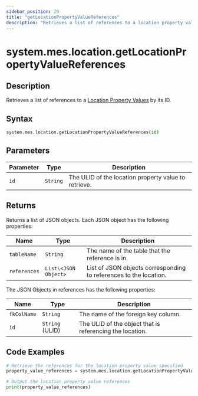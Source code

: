 ```yaml
---
sidebar_position: 29
title: "getLocationPropertyValueReferences"
description: "Retrieves a list of references to a location property value with the given ID."
---
```


# system.mes.location.getLocationPropertyValueReferences

## Description

Retrieves a list of references to a [Location Property Values](../../data-model/location-model/location-property-value) by its ID.

## Syntax
```python
system.mes.location.getLocationPropertyValueReferences(id)
```

## Parameters

| Parameter  | Type     | Description                                          |
|------------|----------|------------------------------------------------------|
| `id`       | `String` | The ULID of the location property value to retrieve. |

## Returns

Returns a list of JSON objects. Each JSON object has the following properties:

| Name         | Type                 | Description                                                        |
|--------------|----------------------|--------------------------------------------------------------------|
| `tableName`  | `String`             | The name of the table that the reference is in.                    |
| `references` | `List\<JSON Object>` | List of JSON objects corresponding to references to the location.  |

The JSON Objects in references has the following properties:

| Name        | Type            | Description                                              |
|-------------|-----------------|----------------------------------------------------------|
| `fkColName` | `String`        | The name of the foreign key column.                      |
| `id`        | `String` (ULID) | The ULID of the object that is referencing the location. |

## Code Examples

```python
# Retrieve the references for the location property value specified
property_value_references = system.mes.location.getLocationPropertyValueReferences('01JJ7AFN0V-ZZS5XSAR-05CGEXBW')

# Output the location property value references
print(property_value_references)
```